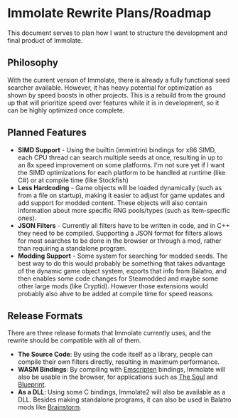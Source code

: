 # Immolate Rewrite Plans/Roadmap
This document serves to plan how I want to structure the development and final product of Immolate.

## Philosophy
With the current version of Immolate, there is already a fully functional seed searcher available. However, it has heavy potential for optimization as shown by speed boosts in other projects. This is a rebuild from the ground up that will prioritize speed over features while it is in development, so it can be highly optimized once complete.

## Planned Features
- **SIMD Support** - Using the builtin (immintrin) bindings for x86 SIMD, each CPU thread can search multiple seeds at once, resulting in up to an 8x speed improvement on some platforms. I'm not sure yet if I want the SIMD optimizations for each platform to be handled at runtime (like C#) or at compile time (like Stockfish)
- **Less Hardcoding** - Game objects will be loaded dynamically (such as from a file on startup), making it easier to adjust for game updates and add support for modded content. These objects will also contain information about more specific RNG pools/types (such as item-specific ones).
- **JSON Filters** - Currently all filters have to be written in code, and in C++ they need to be compiled. Supporting a JSON format for filters allows for most searches to be done in the browser or through a mod, rather than requiring a standalone program.
- **Modding Support** - Some system for searching for modded seeds. The best way to do this would probably be something that takes advantage of the dynamic game object system, exports that info from Balatro, and then enables some code changes for Steamodded and maybe some other large mods (like Cryptid). However those extensions would probably also ahve to be added at compile time for speed reasons.

## Release Formats
There are three release formats that Immolate currently uses, and the rewrite should be compatible with all of them.
- **The Source Code**: By using the code itself as a library, people can compile their own filters directly, resulting in maximum performance.
- **WASM Bindings**: By compiling with [Emscripten](https://emscripten.org/) bindings, Immolate will also be usable in the browser, for applications such as [The Soul](https://mathisfun0.github.io/The-Soul/) and [Blueprint](https://miaklwalker.github.io/Blueprint/).
- **As a DLL**: Using some C bindings, Immolate2 will also be available as a DLL. Besides making standalone programs, it can also be used in Balatro mods like [Brainstorm](https://github.com/OceanRamen/Brainstorm).